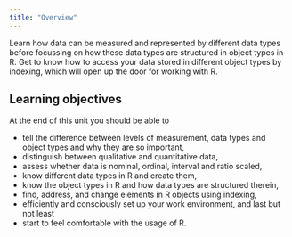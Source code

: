 ```yaml
---
title: "Overview"
---
```


Learn how data can be measured and represented by different data types before focussing on how these data types are structured in object types in R.
Get to know how to access your data stored in different object types by indexing, which will open up the door for working with R.
<!--more-->



## Learning objectives
At the end of this unit you should be able to

* tell the difference between levels of measurement, data types and object types and why they are so important,
* distinguish between qualitative and quantitative data,
* assess whether data is nominal, ordinal, interval and ratio scaled,
* know different data types in R and create them,
* know the object types in R and how data types are structured therein, 
* find, address, and change elements in R objects using indexing, 
* efficiently and consciously set up your work environment, and last but not least
* start to feel comfortable with the usage of R.






